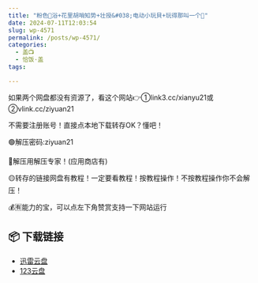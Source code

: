 ```yaml
---
title: "粉色🌸浴+花里胡哨知势+壮授&#038;电动小玩貝+玩得那叫一个🌸"
date: 2024-07-11T12:03:54
slug: wp-4571
permalink: /posts/wp-4571/
categories:
  - 盖📺
  - 恰饭·盖
tags:

---
```


如果两个网盘都没有资源了，看这个网站👉①link3.cc/xianyu21或②vlink.cc/ziyuan21

不需要注册账号！直接点本地下载转存OK？懂吧！

🟢解压密码:ziyuan21

🔵解压用解压专家！(应用商店有)

🟡转存的链接网盘有教程！一定要看教程！按教程操作！不按教程操作你不会解压！

💰🈶能力的宝，可以点左下角赞赏支持一下网站运行

## 📦 下载链接
- [迅雷云盘](https://blziyuan21.com/pay-download/4571?key=24224dda26&down_id=0)
- [123云盘](https://blziyuan21.com/pay-download/4571?key=24224dda26&down_id=1)

